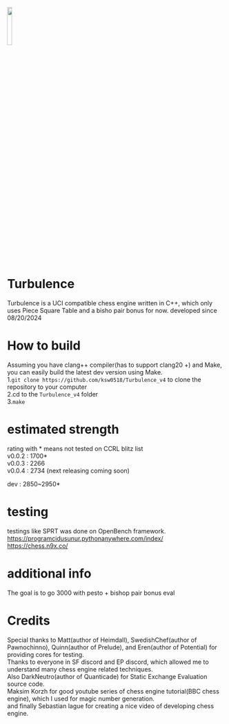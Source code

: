 <img src="https://github.com/ksw0518/Turbulence_v4/blob/master/Turbulence_v4/Turbulence.png" width=15% height=15%>

# Turbulence
Turbulence is a UCI compatible chess engine written in C++, which only uses Piece Square Table and a bisho pair bonus for now.
developed since 08/20/2024   

# How to build
Assuming you have clang++ compiler(has to support clang20 +) and Make, you can easily build the latest dev version using Make.    
1.```git clone https://github.com/ksw0518/Turbulence_v4``` to clone the repository to your computer    
2.cd to the ```Turbulence_v4``` folder    
3.```make```

# estimated strength
rating with * means not tested on CCRL blitz list    
v0.0.2 : 1700*    
v0.0.3 : 2266    
v0.0.4 : 2734
(next releasing coming soon)    
>>>>>>>>>>>>>>>>>>>>>>>>>>>
dev    : 2850~2950*    
# testing
testings like SPRT was done on OpenBench framework.   
https://programcidusunur.pythonanywhere.com/index/   
https://chess.n9x.co/
# additional info
The goal is to go 3000 with pesto + bishop pair bonus eval

# Credits
Special thanks to Matt(author of Heimdall), SwedishChef(author of Pawnochinno), Quinn(author of Prelude), and Eren(author of Potential) for providing cores for testing.  
Thanks to everyone in SF discord and EP discord, which allowed me to understand many chess engine related techniques.   
Also DarkNeutro(author of Quanticade) for Static Exchange Evaluation source code.   
Maksim Korzh for good youtube series of chess engine tutorial(BBC chess engine), which I used for magic number generation.   
and finally Sebastian lague for creating a nice video of developing chess engine.   
